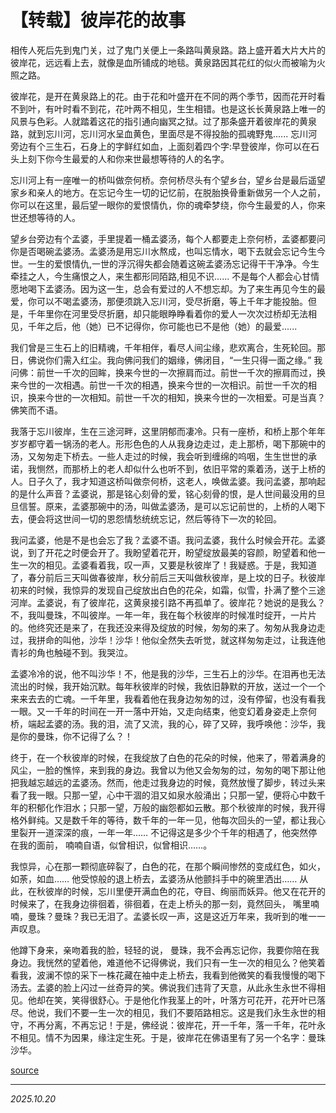 # 【转载】彼岸花的故事

相传人死后先到鬼门关，过了鬼门关便上一条路叫黄泉路。路上盛开着大片大片的彼岸花，远远看上去，就像是血所铺成的地毯。黄泉路因其花红的似火而被喻为火照之路。

彼岸花，是开在黄泉路上的花。由于花和叶盛开在不同的两个季节，因而花开时看不到叶，有叶时看不到花，花叶两不相见，生生相错。也是这长长黄泉路上唯一的风景与色彩。人就踏着这花的指引通向幽冥之狱。过了那条盛开着彼岸花的黄泉路，就到忘川河，忘川河水呈血黄色，里面尽是不得投胎的孤魂野鬼...... 忘川河旁边有个三生石，石身上的字鲜红如血，上面刻着四个字:早登彼岸，你可以在石头上刻下你今生最爱的人和你来世最想等待的人的名字。

忘川河上有一座唯一的桥叫做奈何桥。奈何桥尽头有个望乡台，望乡台是最后遥望家乡和亲人的地方。在忘记今生一切的记忆前，在脱胎换骨重新做另一个人之前，你可以在这里，最后望一眼你的爱恨情仇，你的魂牵梦绕，你今生最爱的人，你来世还想等待的人。

望乡台旁边有个孟婆，手里提着一桶孟婆汤，每个人都要走上奈何桥，孟婆都要问你是否喝碗孟婆汤。孟婆汤是用忘川水熬成，也叫忘情水，喝下去就会忘记今生今世。一生的爱恨情仇,一世的浮沉得失都会随着这碗孟婆汤忘记得干干净净。今生牵挂之人，今生痛恨之人，来生都形同陌路,相见不识...... 不是每个人都会心甘情愿地喝下孟婆汤。因为这一生，总会有爱过的人不想忘却。为了来生再见今生的最爱，你可以不喝孟婆汤，那便须跳入忘川河，受尽折磨，等上千年才能投胎。但是，千年里你在河里受尽折磨，却只能眼睁睁看着你的爱人一次次过桥却无法相见，千年之后，他（她）已不记得你，你可能也已不是他（她）的最爱......

我们曾是三生石上的旧精魂，千年相伴，看尽人间尘缘，悲欢离合，生死轮回。那日，佛说你们需入红尘。我向佛问我们的姻缘，佛闭目，“一生只得一面之缘。” 我问佛：前世一千次的回眸，换来今世的一次擦肩而过。前世一千次的擦肩而过，换来今世的一次相遇。前世一千次的相遇，换来今世的一次相识。前世一千次的相识，换来今世的一次相知。前世一千次的相知，换来今世的一次相爱。可是当真？佛笑而不语。

我落于忘川彼岸，生在三途河畔，这里阴郁而凄冷。只有一座桥，和桥上那个年年岁岁都守着一锅汤的老人。形形色色的人从我身边走过，走上那桥，喝下那碗中的汤，又匆匆走下桥去。一些人走过的时候，我会听到缠绵的呜咽，生生世世的承诺，我恻然，而那桥上的老人却似什么也听不到，依旧平常的乘着汤，送于上桥的人。日子久了，我才知道这桥叫做奈何桥，这老人，唤做孟婆。我问孟婆，那响起的是什么声音？孟婆说，那是铭心刻骨的爱，铭心刻骨的恨，是人世间最没用的旦旦信誓。原来，孟婆那碗中的汤，叫做孟婆汤，是可以忘记前世的，上桥的人喝下去，便会将这世间一切的恩怨情愁统统忘记，然后等待下一次的轮回。

我问孟婆，他是不是也会忘了我？孟婆不语。我问孟婆，我什么时候会开花。孟婆说，到了开花之时便会开了。我盼望着花开，盼望绽放最美的容颜，盼望着和他一生一次的相见。孟婆看着我，叹一声，又要是秋彼岸了！我疑惑。于是，我知道了，春分前后三天叫做春彼岸，秋分前后三天叫做秋彼岸，是上坟的日子。秋彼岸初来的时候，我惊异的发现自己绽放出白色的花朵，如霜，似雪，扑满了整个三途河岸。孟婆说，有了彼岸花，这黄泉接引路不再孤单了。彼岸花？她说的是我么？不，我叫曼珠，不叫彼岸。一年一年，我在每个秋彼岸的时候准时绽开，一片片的。他终究还是来了，在我还没来得及绽放的时候，匆匆的来了。匆匆从我身边走过，我拼命的叫他，沙华！沙华！他似全然失去听觉，就这样匆匆走过，让我连他青衫的角也触碰不到。我哭泣。

孟婆冷冷的说，他不叫沙华！不，他是我的沙华，三生石上的沙华。在泪再也无法流出的时候，我开始沉默。每年秋彼岸的时候，我依旧静默的开放，送过一个一个来来去去的亡魂。一千年里，我看着他在我身边匆匆的过，没有停留，也没有看我一眼。又一千年的时间在一开一落中开始，又走向结束，他变幻着身姿走上奈何桥，端起孟婆的汤。我的泪，流了又流，我的心，碎了又碎，我呼唤他：沙华，我是你的曼珠，你不记得了么？！

终于，在一个秋彼岸的时候，在我绽放了白色的花朵的时候，他来了，带着满身的风尘，一脸的憔悴，来到我的身边。我曾以为他又会匆匆的过，匆匆的喝下那让他把我越忘越远的孟婆汤。然而，他走过我身边的时候，竟然放慢了脚步，转过头来看了我一眼。只那一望，心中干涸的泪又如泉水般涌出；只那一望，便将心中数千年的积郁化作泪水；只那一望，万般的幽怨都如云散。那个秋彼岸的时候，我开得格外鲜纯。又是数千年的等待，数千年的一年一见，他每次回头的一望，都让我心里裂开一道深深的痕，一年一年…… 不记得这是多少个千年的相遇了，他突然停在我的面前， 喃喃自语，似曾相识，似曾相识……。

我惊异，心在那一颗彻底碎裂了，白色的花，在那个瞬间惨然的变成红色，如火，如荼，如血…… 他受惊般的退上桥去，孟婆汤从他颤抖手中的碗里洒出…… 从此，在秋彼岸的时候，忘川里便开满血色的花，夺目、绚丽而妖异。他又在花开的时候来了，在我身边徘徊着，徘徊着，在走上桥头的那一刻，竟然回头， 嘴里喃喃，曼珠？曼珠？我已无泪了。孟婆长叹一声，这是这近万年来，我听到的唯一一声叹息。

他蹲下身来，亲吻着我的脸，轻轻的说， 曼珠，我不会再忘记你，我要你陪在我身边。我恍然的望着他，难道他不记得佛说，我们只有一生一次的相见么？他笑着看我，波澜不惊的采下一株花藏在袖中走上桥去，我看到他微笑的看我慢慢的喝下汤去。孟婆的脸上闪过一丝奇异的笑。佛说我们违背了天意，从此永生永世不得相见。他却在笑，笑得很舒心。于是他化作我茎上的叶，叶落方可花开，花开叶已落尽。他说，我们不要一生一次的相见，我们不要陌路相忘。这是我们永生永世的相守，不再分离，不再忘记！于是，佛经说：彼岸花，开一千年，落一千年，花叶永不相见。情不为因果，缘注定生死。于是，彼岸花在佛语里有了另一个名字：曼珠沙华。

[source](https://mp.weixin.qq.com/s/yBrCttRI6-JNxQfsT8Mmag)

---

*2025.10.20*
